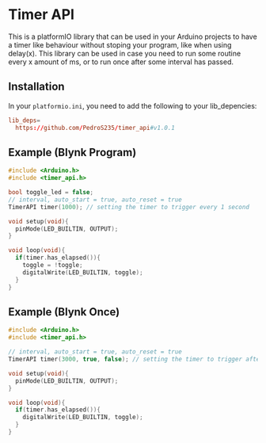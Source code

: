 # Timer API
This is a platformIO library that can be used in your Arduino projects to have a timer like behaviour without stoping your program, like when using delay(x).
This library can be used in case you need to run some routine every x amount of ms, or to run once after some interval has passed.

## Installation
In your `platformio.ini`, you need to add the following to your lib_depencies:
```toml
lib_deps=
  https://github.com/PedroS235/timer_api#v1.0.1
```

## Example (Blynk Program)
```cpp
#include <Arduino.h>
#include <timer_api.h>

bool toggle_led = false;
// interval, auto_start = true, auto_reset = true
TimerAPI timer(1000); // setting the timer to trigger every 1 second

void setup(void){
  pinMode(LED_BUILTIN, OUTPUT);
}

void loop(void){
  if(timer.has_elapsed()){
    toggle = !toggle;
    digitalWrite(LED_BUILTIN, toggle);
  }
}
```

## Example (Blynk Once)
```cpp
#include <Arduino.h>
#include <timer_api.h>

// interval, auto_start = true, auto_reset = true
TimerAPI timer(3000, true, false); // setting the timer to trigger after 3 seconds, only once

void setup(void){
  pinMode(LED_BUILTIN, OUTPUT);
}

void loop(void){
  if(timer.has_elapsed()){
    digitalWrite(LED_BUILTIN, toggle);
  }
}
``` 
